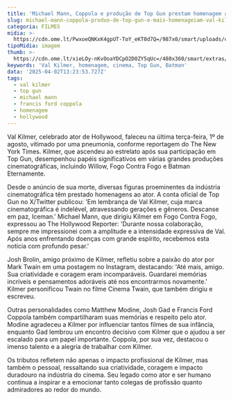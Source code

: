 ```yaml
---
title: 'Michael Mann, Coppola e produção de Top Gun prestam homenagem a Val Kilmer'
slug: michael-mann-coppola-produo-de-top-gun-e-mais-homenageiam-val-kilmer
categoria: FILMES
midia: >-
  https://cdn.ome.lt/PwxoeQNKxK4gpUT-ToY_eKT0d7Q=/987x0/smart/uploads/conteudo/fotos/02_6fYjuie.jpg
tipoMidia: imagem
thumb: >-
  https://cdn.ome.lt/xieLOy-nKvOoaYDCpO2D0ZY5qUc=/480x360/smart/extras/conteudos/01_sdPFHDh.jpg
keywords: 'Val Kilmer, homenagem, cinema, Top Gun, Batman'
data: '2025-04-02T13:23:53.727Z'
tags:
  - val kilmer
  - top gun
  - michael mann
  - francis ford coppola
  - homenagem
  - hollywood
---
```


Val Kilmer, celebrado ator de Hollywood, faleceu na última terça-feira, 1º de agosto, vitimado por uma pneumonia, conforme reportagem do The New York Times. Kilmer, que ascendeu ao estrelato após sua participação em Top Gun, desempenhou papéis significativos em várias grandes produções cinematográficas, incluindo Willow, Fogo Contra Fogo e Batman Eternamente.

Desde o anúncio de sua morte, diversas figuras proeminentes da indústria cinematográfica têm prestado homenagens ao ator. A conta oficial de Top Gun no X/Twitter publicou: 'Em lembrança de Val Kilmer, cuja marca cinematográfica é indelével, atravessando gerações e gêneros. Descanse em paz, Iceman.' Michael Mann, que dirigiu Kilmer em Fogo Contra Fogo, expressou ao The Hollywood Reporter: 'Durante nossa colaboração, sempre me impressionei com a amplitude e a intensidade expressiva de Val. Após anos enfrentando doenças com grande espírito, recebemos esta notícia com profundo pesar.'

Josh Brolin, amigo próximo de Kilmer, refletiu sobre a paixão do ator por Mark Twain em uma postagem no Instagram, destacando: 'Até mais, amigo. Sua criatividade e coragem eram incomparáveis. Guardarei memórias incríveis e pensamentos adoráveis até nos encontrarmos novamente.' Kilmer personificou Twain no filme Cinema Twain, que também dirigiu e escreveu.

Outras personalidades como Matthew Modine, Josh Gad e Francis Ford Coppola também compartilharam suas memórias e respeito pelo ator. Modine agradeceu a Kilmer por influenciar tantos filmes de sua infância, enquanto Gad lembrou um encontro decisivo com Kilmer que o ajudou a ser escalado para um papel importante. Coppola, por sua vez, destacou o imenso talento e a alegria de trabalhar com Kilmer.

Os tributos refletem não apenas o impacto profissional de Kilmer, mas também o pessoal, ressaltando sua criatividade, coragem e impacto duradouro na indústria do cinema. Seu legado como ator e ser humano continua a inspirar e a emocionar tanto colegas de profissão quanto admiradores ao redor do mundo.
